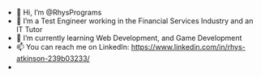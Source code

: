 - 👋 Hi, I’m @RhysPrograms
- 👀 I’m a Test Engineer working in the Financial Services Industry and an IT Tutor
- 🌱 I’m currently learning Web Development, and Game Development
- 📫 You can reach me on LinkedIn: https://www.linkedin.com/in/rhys-atkinson-239b03233/
- 
